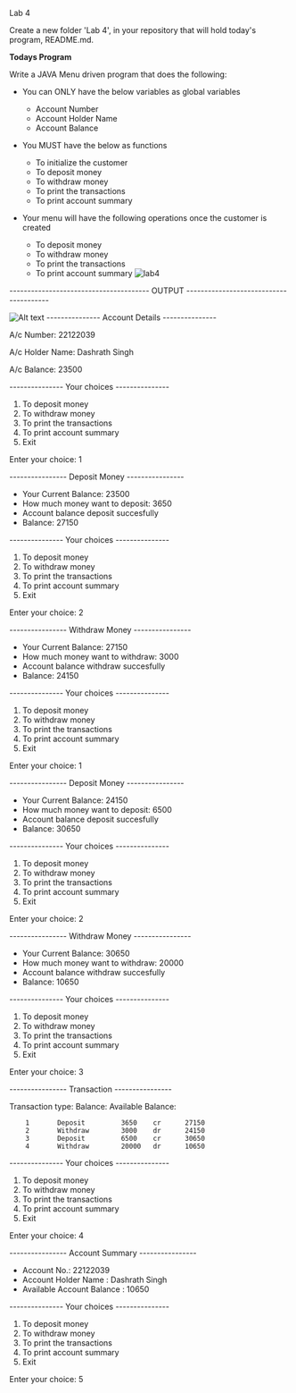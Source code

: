 Lab 4

Create a new folder 'Lab 4', in your repository that will hold today's program, README.md.

**Todays Program**

Write a JAVA Menu driven program that does the following:

- You can ONLY have the below variables as global variables
    - Account Number
    - Account Holder Name
    - Account Balance
    
- You MUST have the below as functions
    - To initialize the customer
    - To deposit money
    - To withdraw money
    - To print the transactions
    - To print account summary
    
- Your menu will have the following operations once the customer is created
    - To deposit money
    - To withdraw money
    - To print the transactions
    - To print account summary
![lab4](https://user-images.githubusercontent.com/118044162/220075463-239a77d0-c66e-4608-bf5d-02aab3dc1a0f.jpg)

--------------------------------------- OUTPUT ---------------------------------------

![Alt text](c:/Users/dashr/Downloads/lab4.jpg)
--------------- Account Details ---------------

A/c Number: 22122039

A/c Holder Name: Dashrath Singh

A/c Balance: 23500

--------------- Your choices ---------------

1. To deposit money
2. To withdraw money
3. To print the transactions
4. To print account summary
5. Exit

Enter your choice: 1

---------------- Deposit Money ----------------
- Your Current Balance: 23500
- How much money want to deposit: 3650
- Account balance deposit succesfully
- Balance: 27150

--------------- Your choices ---------------

1. To deposit money
2. To withdraw money
3. To print the transactions
4. To print account summary
5. Exit

Enter your choice: 2

---------------- Withdraw Money ----------------
- Your Current Balance: 27150
- How much money want to withdraw: 3000
- Account balance withdraw succesfully
- Balance: 24150

--------------- Your choices ---------------

1. To deposit money
2. To withdraw money
3. To print the transactions
4. To print account summary
5. Exit

Enter your choice: 1

---------------- Deposit Money ----------------
- Your Current Balance: 24150
- How much money want to deposit: 6500
- Account balance deposit succesfully
- Balance: 30650

--------------- Your choices ---------------

1. To deposit money
2. To withdraw money
3. To print the transactions
4. To print account summary
5. Exit

Enter your choice: 2

---------------- Withdraw Money ----------------
- Your Current Balance: 30650
- How much money want to withdraw: 20000
- Account balance withdraw succesfully
- Balance: 10650

--------------- Your choices ---------------

1. To deposit money
2. To withdraw money
3. To print the transactions
4. To print account summary
5. Exit


Enter your choice: 3

---------------- Transaction ----------------

Transaction     type:           Balance:        Available Balance:

        1       Deposit         3650    cr      27150        
        2       Withdraw        3000    dr      24150        
        3       Deposit         6500    cr      30650        
        4       Withdraw        20000   dr      10650
        
--------------- Your choices ---------------

1. To deposit money
2. To withdraw money
3. To print the transactions
4. To print account summary
5. Exit


Enter your choice: 4

---------------- Account Summary ----------------
 - Account No.: 22122039
 - Account Holder Name : Dashrath Singh
 - Available Account Balance : 10650

--------------- Your choices ---------------

1. To deposit money
2. To withdraw money
3. To print the transactions
4. To print account summary
5. Exit


Enter your choice: 5
